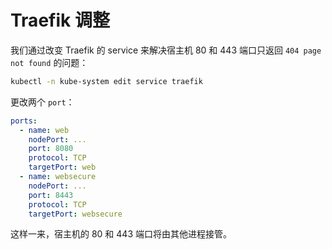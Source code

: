 # Traefik 调整

我们通过改变 Traefik 的 service 来解决宿主机 80 和 443 端口只返回 `404 page not found` 的问题：

```bash
kubectl -n kube-system edit service traefik
```

更改两个 `port`：

```yaml
ports:
  - name: web
    nodePort: ...
    port: 8080
    protocol: TCP
    targetPort: web
  - name: websecure
    nodePort: ...
    port: 8443
    protocol: TCP
    targetPort: websecure
```

这样一来，宿主机的 80 和 443 端口将由其他进程接管。
